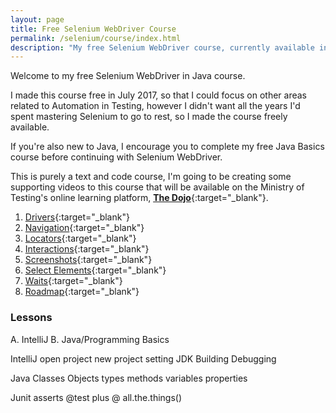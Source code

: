 ```yaml
---
layout: page
title: Free Selenium WebDriver Course
permalink: /selenium/course/index.html
description: "My free Selenium WebDriver course, currently available in Java"
---
```

Welcome to my free Selenium WebDriver in Java course.

I made this course free in July 2017, so that I could focus on other areas related to Automation in Testing, however I didn't want all the years I'd spent mastering Selenium to go to rest, so I made the course freely available.

If you're also new to Java, I encourage you to complete my free Java Basics course before continuing with Selenium WebDriver. 

This is purely a text and code course, I'm going to be creating some supporting videos to this course that will be available on the Ministry of Testing's online learning platform, [**The Dojo**](https://dojo.ministryoftesting.com){:target="_blank"}.

1. [Drivers](../lessons/drivers){:target="_blank"}
2. [Navigation](../lessons/navigation){:target="_blank"}
3. [Locators](../lessons/locators){:target="_blank"}
4. [Interactions](../lessons/interactions){:target="_blank"}
5. [Screenshots](../lessons/screenshots){:target="_blank"}
6. [Select Elements](../lessons/selectelements){:target="_blank"}
7. [Waits](../lessons/waits){:target="_blank"}
8. [Roadmap](../lessons/roadmap){:target="_blank"}

### Lessons
A. IntelliJ
B. Java/Programming Basics

IntelliJ
open project
new project
setting JDK
Building
Debugging

Java
Classes
Objects
types
methods
variables
properties

Junit
asserts
@test plus @ all.the.things()

